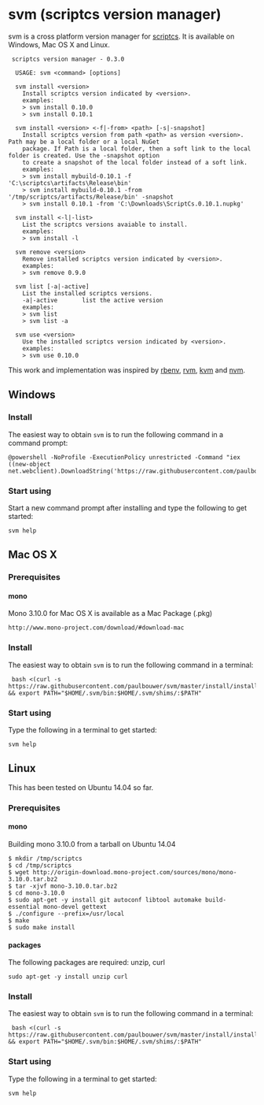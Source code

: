 svm (scriptcs version manager)
===

svm is a cross platform version manager for [scriptcs](http://scriptcs.net/ "scriptcs makes it easy to write and execute C# with a simple text editor."). It is available on Windows, Mac OS X and Linux.

     scriptcs version manager - 0.3.0

      USAGE: svm <command> [options]

	  svm install <version>
	    Install scriptcs version indicated by <version>.
	    examples:
	    > svm install 0.10.0
	    > svm install 0.10.1
	
	  svm install <version> <-f|-from> <path> [-s|-snapshot]
	    Install scriptcs version from path <path> as version <version>. Path may be a local folder or a local NuGet 
		package. If Path is a local folder, then a soft link to the local folder is created. Use the -snapshot option
		to create a snapshot of the local folder instead of a soft link. 
	    examples:
	    > svm install mybuild-0.10.1 -f 'C:\scriptcs\artifacts\Release\bin'
	    > svm install mybuild-0.10.1 -from '/tmp/scriptcs/artifacts/Release/bin' -snapshot
    	> svm install 0.10.1 -from 'C:\Downloads\ScriptCs.0.10.1.nupkg'
	
	  svm install <-l|-list>
	    List the scriptcs versions avaiable to install.
	    examples:
	    > svm install -l
	
	  svm remove <version>
	    Remove installed scriptcs version indicated by <version>.
	    examples:
	    > svm remove 0.9.0
	
	  svm list [-a|-active]
	    List the installed scriptcs versions.
	    -a|-active       list the active version
	    examples:
	    > svm list
	    > svm list -a
	
	  svm use <version>
	    Use the installed scriptcs version indicated by <version>.
	    examples:
	    > svm use 0.10.0

This work and implementation was inspired by [rbenv](https://github.com/sstephenson/rbenv), [rvm](https://github.com/wayneeseguin/rvm), [kvm](https://github.com/aspnet/KRuntime/tree/dev/setup) and [nvm](https://github.com/creationix/nvm).

## Windows ##

### Install ###

The easiest way to obtain `svm` is to run the following command in a command prompt:

	@powershell -NoProfile -ExecutionPolicy unrestricted -Command "iex ((new-object net.webclient).DownloadString('https://raw.githubusercontent.com/paulbouwer/svm/master/install/installer.ps1'))"

### Start using ###

Start a new command prompt after installing and type the following to get started:

	svm help


## Mac OS X ##

### Prerequisites ###

#### mono ####

Mono 3.10.0 for Mac OS X is available as a Mac Package (.pkg)

	http://www.mono-project.com/download/#download-mac

### Install ###

The easiest way to obtain `svm` is to run the following command in a terminal:

	 bash <(curl -s https://raw.githubusercontent.com/paulbouwer/svm/master/install/installer.sh) && export PATH="$HOME/.svm/bin:$HOME/.svm/shims/:$PATH"

### Start using ###

Type the following in a terminal to get started:

	svm help


## Linux ##

This has been tested on Ubuntu 14.04 so far.

### Prerequisites ###

#### mono ####

Building mono 3.10.0 from a tarball on Ubuntu 14.04

	$ mkdir /tmp/scriptcs
	$ cd /tmp/scriptcs
	$ wget http://origin-download.mono-project.com/sources/mono/mono-3.10.0.tar.bz2 
	$ tar -xjvf mono-3.10.0.tar.bz2
	$ cd mono-3.10.0
	$ sudo apt-get -y install git autoconf libtool automake build-essential mono-devel gettext
	$ ./configure --prefix=/usr/local
	$ make
	$ sudo make install


#### packages ####

The following packages are required: unzip, curl

	sudo apt-get -y install unzip curl

### Install ###

The easiest way to obtain `svm` is to run the following command in a terminal:

	 bash <(curl -s https://raw.githubusercontent.com/paulbouwer/svm/master/install/installer.sh) && export PATH="$HOME/.svm/bin:$HOME/.svm/shims/:$PATH"

### Start using ###

Type the following in a terminal to get started:

	svm help